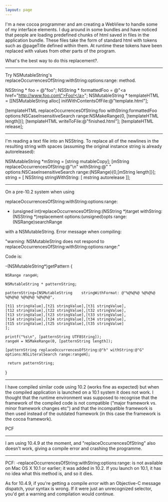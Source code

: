 ```yaml
---
layout: page
---
```


I'm a new cocoa programmer and am creating a WebView to handle some of my interface elements. I dug around in some bundles and have noticed that people are loading predefined chunks of html saved in files in the application bundle. These files take the form of standard html with tokens such as @pageTitle defined within them. At runtime these tokens have been replaced with values from other parts of the program.

What's the best way to do this replacement?.

----

Try NSMutableString's replaceOccurrencesOfString:withString:options:range: method.

    
NSString * foo = @"foo";
NSString * formattedFoo = @"<a href=\"http://www.foo.com\">Foo!</a>";
NSMutableString * templateHTML = [[NSMutableString alloc] initWithContentsOfFile:@"template.html"];

[templateHTML replaceOccurrencesOfString:foo withString:formattedFoo 
                            options:NSCaseInsensitiveSearch 
                            range:NSMakeRange(0, [templateHTML length])];
[templateHTML writeToFile:@"finished.html"];
[templateHTML release];


----

I'm reading a text file into an NSString. To replace all of the newlines in the resulting string with spaces
(assuming the original instance     string is already autoreleased):

    
NSMutableString *mString = [string mutableCopy];
[mString replaceOccurrencesOfString:@"\n" withString:@" " options:NSCaseInsensitiveSearch range:(NSRange){0,[mString length]}];
string = [ NSString stringWithString: [ mstring autorelease ]];


----

On a pre-10.2 system when using 

replaceOccurrencesOfString:withString:options:range:

- (unsigned int)replaceOccurrencesOfString:(NSString *)target withString:(NSString *)replacement options:(unsigned)opts range:(NSRange)searchRange

with a NSMutableString. Error message when compiling:

"warning: NSMutableString does not respond to replaceOccurrencesOfString:withString:options:range:"

Code is:

    
-(NSMutableString*)getPattern
{

    NSRange rangeH;

    NSMutableString * patternString;
    
    patternString=[NSMutableString    stringWithFormat: @"%@%@%@ %@%@%@ %@%@%@ %@%@%@ %@%@%@", 
   
    [t11 stringValue],[t21 stringValue],[t31 stringValue],
    [t12 stringValue],[t22 stringValue],[t32 stringValue],
    [t13 stringValue],[t23 stringValue],[t33 stringValue],  
    [t14 stringValue],[t24 stringValue],[t34 stringValue],  
    [t15 stringValue],[t25 stringValue],[t35 stringValue]
    ];
   
    printf("%s\n", [patternString UTF8String]);
    rangeH = NSMakeRange(0, [patternString length]);

    [patternString replaceOccurrencesOfString:@"h" withString:@"G" options:NSLiteralSearch range:rangeH];
    
     return patternString;
}



----

I have compiled similar code using 10.2 (works fine as expected) but when the compiled application is launched on a 10.1 system it does not work.  I thought that the runtime environment was supposed to recognise that the framework of the compiled code is not compatible ("major framework vs. minor framework changes etc") and that the incompatible framework is then used instead of the outdated framework (in this case the framework is the cocoa framework).

PCF

----
I am using 10.4.9 at the moment, and "replaceOccurrencesOfString" also doesn't work, giving a compile error and crashing the programme.

----

PCF: -replaceOccurrencesOfString:withString:options:range: is not available on Mac OS X 10.1 or earlier; it was added in 10.2. If you launch on 10.1, it has no idea what this method is, and so it dies.

As for 10.4.9, if you're getting a compile *error* with an Objective-C message dispatch, your syntax is wrong. If it were just an unrecognized selector, you'd get a warning and compilation would continue.
